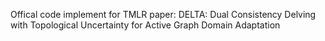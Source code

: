 Offical code implement for TMLR paper: DELTA: Dual Consistency Delving with Topological Uncertainty for Active Graph Domain Adaptation
